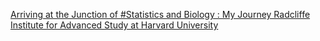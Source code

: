 [Arriving at the Junction of #Statistics and Biology : My Journey   Radcliffe Institute for Advanced Study at Harvard University](https://qi.tc/qi/111919)